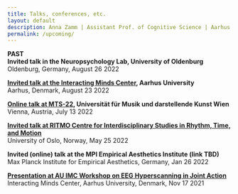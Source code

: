 ```yaml
---
title: Talks, conferences, etc.
layout: default
description: Anna Zamm | Assistant Prof. of Cognitive Science | Aarhus University
permalink: /upcoming/
---
```

<strong>PAST</strong></br>
<strong>Invited talk in the Neuropsychology Lab, University of Oldenburg </strong><br/> 
Oldenburg, Germany, August 26 2022 <br /> 

<strong>[Invited talk at the Interacting Minds Center](https://interactingminds.au.dk/events/single-events/artikel/rhythms-of-social-motor-coordination), Aarhus University </strong><br/> 
Aarhus, Denmark, August 23 2022 <br /> 
  
<strong>[Online talk at MTS-22](https://mdw.ac.at/togetherness/mt-symposium/mts-22-programme/), Universität für Musik und darstellende Kunst Wien </strong><br/> 
Vienna, Austria, July 13 2022 <br /> 
  
<strong>[Invited talk at RITMO Centre for Interdisciplinary Studies in Rhythm, Time, and Motion]( https://www.uio.no/ritmo/english/news-and-events/events/food-and-paper/2022/zamm/index.html) </strong><br/> 
University of Oslo, Norway, May 25 2022 <br /> 

<strong>Invited (online) talk at the MPI Empirical Aesthetics Institute (link TBD) </strong><br/> 
Max Planck Institute for Empirical Aesthetics, Germany, Jan 26 2022 <br />

<strong>[Presentation at AU IMC Workshop on EEG Hyperscanning in Joint Action](https://interactingminds.au.dk/events/single-events/artikel/default-7cb232c756)</strong><br/>
Interacting Minds Center, Aarhus University, Denmark, Nov 17 2021 <br />
  

